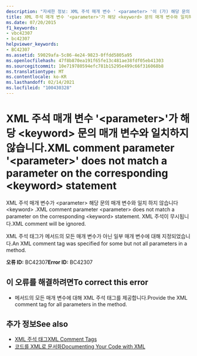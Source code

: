 ```yaml
---
description: "자세한 정보: XML 주석 매개 변수 ' <parameter> '이 (가) 해당 문의 매개 변수와 일치 하지 않습니다. <keyword>"
title: XML 주석 매개 변수 '<parameter>'가 해당 <keyword> 문의 매개 변수와 일치하지 않습니다.
ms.date: 07/20/2015
f1_keywords:
- vbc42307
- bc42307
helpviewer_keywords:
- BC42307
ms.assetid: 59029afa-5c86-4e24-9823-0ffdd5805a95
ms.openlocfilehash: 47f8b870ea191f65fe13c481ae38fdf05eb41303
ms.sourcegitcommit: 10e719780594efc781b15295e499c66f316068b8
ms.translationtype: MT
ms.contentlocale: ko-KR
ms.lasthandoff: 02/14/2021
ms.locfileid: "100430328"
---
```

# <a name="xml-comment-parameter-parameter-does-not-match-a-parameter-on-the-corresponding-keyword-statement"></a><span data-ttu-id="3a5ac-103">XML 주석 매개 변수 '\<parameter>'가 해당 \<keyword> 문의 매개 변수와 일치하지 않습니다.</span><span class="sxs-lookup"><span data-stu-id="3a5ac-103">XML comment parameter '\<parameter>' does not match a parameter on the corresponding \<keyword> statement</span></span>

<span data-ttu-id="3a5ac-104">XML 주석 매개 변수가 \<parameter> 해당 문의 매개 변수와 일치 하지 않습니다 \<keyword> .</span><span class="sxs-lookup"><span data-stu-id="3a5ac-104">XML comment parameter \<parameter> does not match a parameter on the corresponding \<keyword> statement.</span></span> <span data-ttu-id="3a5ac-105">XML 주석이 무시됩니다.</span><span class="sxs-lookup"><span data-stu-id="3a5ac-105">XML comment will be ignored.</span></span>  
  
 <span data-ttu-id="3a5ac-106">XML 주석 태그가 메서드의 모든 매개 변수가 아닌 일부 매개 변수에 대해 지정되었습니다.</span><span class="sxs-lookup"><span data-stu-id="3a5ac-106">An XML comment tag was specified for some but not all parameters in a method.</span></span>  
  
 <span data-ttu-id="3a5ac-107">**오류 ID:** BC42307</span><span class="sxs-lookup"><span data-stu-id="3a5ac-107">**Error ID:** BC42307</span></span>  
  
## <a name="to-correct-this-error"></a><span data-ttu-id="3a5ac-108">이 오류를 해결하려면</span><span class="sxs-lookup"><span data-stu-id="3a5ac-108">To correct this error</span></span>  
  
- <span data-ttu-id="3a5ac-109">메서드의 모든 매개 변수에 대해 XML 주석 태그를 제공합니다.</span><span class="sxs-lookup"><span data-stu-id="3a5ac-109">Provide the XML comment tag for all parameters in the method.</span></span>  
  
## <a name="see-also"></a><span data-ttu-id="3a5ac-110">추가 정보</span><span class="sxs-lookup"><span data-stu-id="3a5ac-110">See also</span></span>

- [<span data-ttu-id="3a5ac-111">XML 주석 태그</span><span class="sxs-lookup"><span data-stu-id="3a5ac-111">XML Comment Tags</span></span>](../language-reference/xmldoc/index.md)
- [<span data-ttu-id="3a5ac-112">코드를 XML로 문서화</span><span class="sxs-lookup"><span data-stu-id="3a5ac-112">Documenting Your Code with XML</span></span>](../programming-guide/program-structure/documenting-your-code-with-xml.md)

